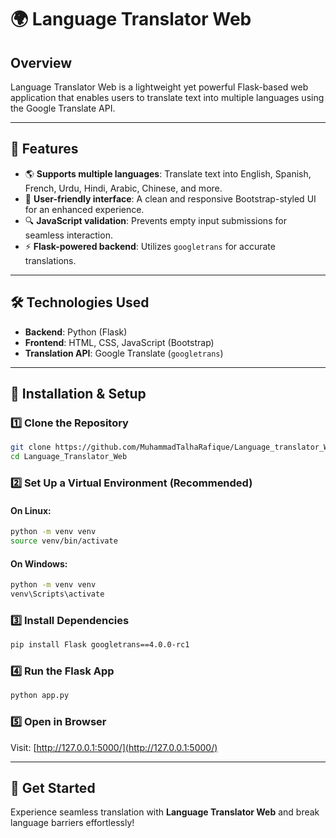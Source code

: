 # 🌍 Language Translator Web

## Overview
Language Translator Web is a lightweight yet powerful Flask-based web application that enables users to translate text into multiple languages using the Google Translate API.

---

## 🚀 Features
- 🌎 **Supports multiple languages**: Translate text into English, Spanish, French, Urdu, Hindi, Arabic, Chinese, and more.
- 🎨 **User-friendly interface**: A clean and responsive Bootstrap-styled UI for an enhanced experience.
- 🔍 **JavaScript validation**: Prevents empty input submissions for seamless interaction.
- ⚡ **Flask-powered backend**: Utilizes `googletrans` for accurate translations.

---

## 🛠️ Technologies Used
- **Backend**: Python (Flask)
- **Frontend**: HTML, CSS, JavaScript (Bootstrap)
- **Translation API**: Google Translate (`googletrans`)

---

## 🎯 Installation & Setup

### 1️⃣ Clone the Repository
```bash
git clone https://github.com/MuhammadTalhaRafique/Language_translator_Web 
cd Language_Translator_Web  
```

### 2️⃣ Set Up a Virtual Environment (Recommended)
#### On Linux:
```bash
python -m venv venv  
source venv/bin/activate  
```
#### On Windows:
```bash
python -m venv venv  
venv\Scripts\activate  
```

### 3️⃣ Install Dependencies
```bash
pip install Flask googletrans==4.0.0-rc1  
```

### 4️⃣ Run the Flask App
```bash
python app.py  
```

### 5️⃣ Open in Browser
Visit: [http://127.0.0.1:5000/](http://127.0.0.1:5000/)

---

## 🚀 Get Started
Experience seamless translation with **Language Translator Web** and break language barriers effortlessly!

